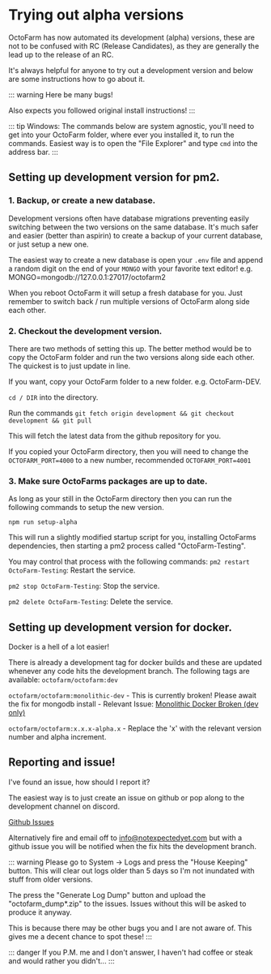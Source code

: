 # Trying out alpha versions

OctoFarm has now automated its development (alpha) versions, these are not to be confused with RC (Release Candidates), as they are generally the lead up to the release of an RC.

It's always helpful for anyone to try out a development version and below are some instructions how to go about it. 

::: warning
Here be many bugs!

Also expects you followed original install instructions!
:::

::: tip
Windows: The commands below are system agnostic, you'll need to get into your OctoFarm folder, where ever you installed it, to run the commands. Easiest way is to open the "File Explorer" and type `cmd` into the address bar. 
:::

## Setting up development version for pm2. 

### 1. Backup, or create a new database. 
Development versions often have database migrations preventing easily switching between the two versions on the same database. It's much safer and easier (better than aspirin) to create a backup of your current database, or just setup a new one. 

The easiest way to create a new database is open your `.env` file and append a random digit on the end of your `MONGO` with your favorite text editor!
e.g. MONGO=mongodb://127.0.0.1:27017/octofarm2

When you reboot OctoFarm it will setup a fresh database for you. Just remember to switch back / run multiple versions of OctoFarm along side each other. 

### 2. Checkout the development version. 
There are two methods of setting this up. The better method would be to copy the OctoFarm folder and run the two versions along side each other. The quickest is to just update in line. 

If you want, copy your OctoFarm folder to a new folder. e.g. OctoFarm-DEV. 

`cd / DIR` into the directory. 

Run the commands `git fetch origin development && git checkout development && git pull`

This will fetch the latest data from the github repository for you. 

If you copied your OctoFarm directory, then you will need to change the `OCTOFARM_PORT=4000` to a new number, recommended `OCTOFARM_PORT=4001`

### 3. Make sure OctoFarms packages are up to date.
As long as your still in the OctoFarm directory then you can run the following commands to setup the new version. 

`npm run setup-alpha`

This will run a slightly modified startup script for you, installing OctoFarms dependencies, then starting a pm2 process called "OctoFarm-Testing". 

You may control that process with the following commands: 
`pm2 restart OctoFarm-Testing`: Restart the service.

`pm2 stop OctoFarm-Testing`: Stop the service.

`pm2 delete OctoFarm-Testing`: Delete the service.

## Setting up development version for docker. 
Docker is a hell of a lot easier! 

There is already a development tag for docker builds and these are updated whenever any code hits the development branch. The following tags are available:
`octofarm/octofarm:dev`

`octofarm/octofarm:monolithic-dev` - This is currently broken! Please await the fix for mongodb install - Relevant Issue: [Monolithic Docker Broken (dev only)](https://github.com/OctoFarm/OctoFarm/issues/818)

`octofarm/octofarm:x.x.x-alpha.x` - Replace the 'x' with the relevant version number and alpha increment.

## Reporting and issue! 
I've found an issue, how should I report it? 

The easiest way is to just create an issue on github or pop along to the development channel on discord. 

[Github Issues](https://github.com/OctoFarm/OctoFarm/issues)

Alternatively fire and email off to info@notexpectedyet.com but with a github issue you will be notified when the fix hits the development branch.

::: warning
Please go to System -> Logs and press the "House Keeping" button. This will clear out logs older than 5 days so I'm not inundated with stuff from older versions.

The press the "Generate Log Dump" button and upload the "octofarm_dump*.zip" to the issues. Issues without this will be asked to produce it anyway.

This is because there may be other bugs you and I are not aware of. This gives me a decent chance to spot these!
:::

::: danger
If you P.M. me and I don't answer, I haven't had coffee or steak and would rather you didn't...
:::